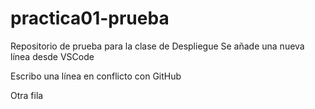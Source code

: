 # practica01-prueba
Repositorio de prueba para la clase de Despliegue
Se añade una nueva línea desde VSCode



Escribo una línea en conflicto con GitHub

Otra fila